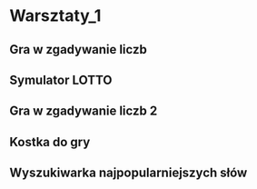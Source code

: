 # Warsztaty_1

## Gra w zgadywanie liczb

## Symulator LOTTO

## Gra w zgadywanie liczb 2

## Kostka do gry

## Wyszukiwarka najpopularniejszych słów
